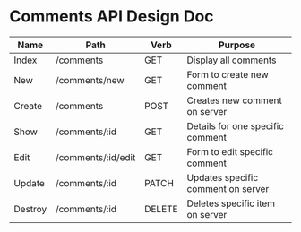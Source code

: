 # Comments API Design Doc

| Name    | Path               | Verb   | Purpose                            |
|---------|--------------------|--------|------------------------------------|
| Index   | /comments          | GET    | Display all comments               |
| New     | /comments/new      | GET    | Form to create new comment         |
| Create  | /comments          | POST   | Creates new comment on server      |
| Show    | /comments/:id      | GET    | Details for one specific comment   |
| Edit    | /comments/:id/edit | GET    | Form to edit specific comment      |
| Update  | /comments/:id      | PATCH  | Updates specific comment on server |
| Destroy | /comments/:id      | DELETE | Deletes specific item on server    |